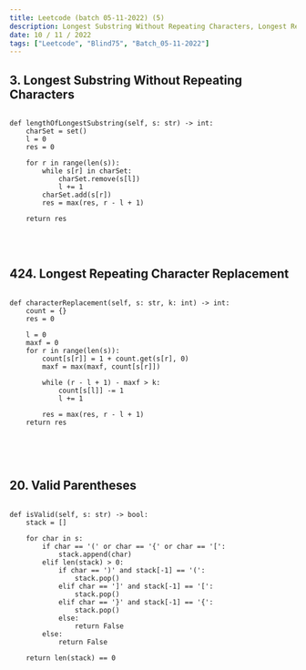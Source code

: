 ```yaml
---
title: Leetcode (batch 05-11-2022) (5)
description: Longest Substring Without Repeating Characters, Longest Repeating Character Replacement, Valid Parentheses
date: 10 / 11 / 2022
tags: ["Leetcode", "Blind75", "Batch_05-11-2022"]
---
```


<h2>3. Longest Substring Without Repeating Characters</h2>

<pre><code class="language-python">
def lengthOfLongestSubstring(self, s: str) -> int:
    charSet = set()
    l = 0
    res = 0

    for r in range(len(s)):
        while s[r] in charSet:
            charSet.remove(s[l])
            l += 1
        charSet.add(s[r])
        res = max(res, r - l + 1)

    return res
</code></pre>
<br/>
<br/>

<h2>424. Longest Repeating Character Replacement</h2>

<pre><code class="language-python">
def characterReplacement(self, s: str, k: int) -> int:
    count = {}
    res = 0

    l = 0
    maxf = 0
    for r in range(len(s)):
        count[s[r]] = 1 + count.get(s[r], 0)
        maxf = max(maxf, count[s[r]])

        while (r - l + 1) - maxf > k:
            count[s[l]] -= 1
            l += 1

        res = max(res, r - l + 1)
    return res
    
</code></pre>
<br/>
<br/>

<h2>20. Valid Parentheses</h2>

<pre><code class="language-python">
def isValid(self, s: str) -> bool:
    stack = []
    
    for char in s:
        if char == '(' or char == '{' or char == '[':
            stack.append(char)
        elif len(stack) > 0:
            if char == ')' and stack[-1] == '(':
                stack.pop()
            elif char == ']' and stack[-1] == '[':
                stack.pop()
            elif char == '}' and stack[-1] == '{':
                stack.pop()
            else:
                return False
        else:
            return False
    
    return len(stack) == 0

</code></pre>
<br/>
<br/>
